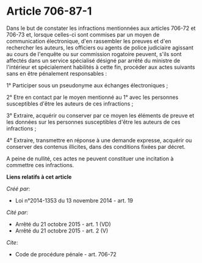 # Article 706-87-1

Dans le but de constater les infractions mentionnées aux articles 706-72 et 706-73 et, lorsque celles-ci sont commises par un
moyen de communication électronique, d'en rassembler les preuves et d'en rechercher les auteurs, les officiers ou agents de
police judiciaire agissant au cours de l'enquête ou sur commission rogatoire peuvent, s'ils sont affectés dans un service
spécialisé désigné par arrêté du ministre de l'intérieur et spécialement habilités à cette fin, procéder aux actes suivants
sans en être pénalement responsables : 

1° Participer sous un pseudonyme aux échanges électroniques ; 

2° Etre en contact par le moyen mentionné au 1° avec les personnes susceptibles d'être les auteurs de ces infractions ; 

3° Extraire, acquérir ou conserver par ce moyen les éléments de preuve et les données sur les personnes susceptibles d'être
les auteurs de ces infractions ; 

4° Extraire, transmettre en réponse à une demande expresse, acquérir ou conserver des contenus illicites, dans des conditions
fixées par décret. 

A peine de nullité, ces actes ne peuvent constituer une incitation à commettre ces infractions.

**Liens relatifs à cet article**

_Créé par_:

  - Loi n°2014-1353 du 13 novembre 2014 - art. 19

_Cité par_:

  - Arrêté du 21 octobre 2015 - art. 1 (VD)
  - Arrêté du 21 octobre 2015 - art. 2 (V)

_Cite_:

  - Code de procédure pénale - art. 706-72
